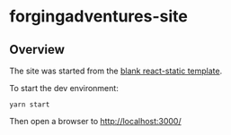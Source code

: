 # forgingadventures-site

## Overview

The site was started from the [blank react-static template](https://github.com/nozzle/react-static/tree/master/examples/blank).

To start the dev environment:

```yarn start```

Then open a browser to [http://localhost:3000/](http://localhost:3000/)
